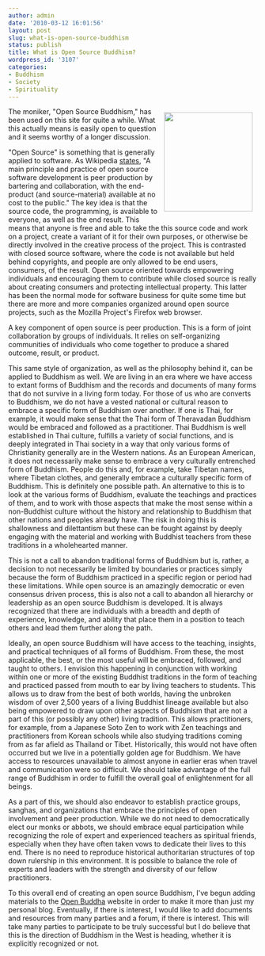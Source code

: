 ```yaml
---
author: admin
date: '2010-03-12 16:01:56'
layout: post
slug: what-is-open-source-buddhism
status: publish
title: What is Open Source Buddhism?
wordpress_id: '3107'
categories:
- Buddhism
- Society
- Spirituality
---
```

<img src="http://www.openbuddha.com/images/white-buddha.gif" align="right" hspace="10" vspace="10" height="200" width="179">The moniker, "Open Source Buddhism," has been used on this site for quite a while. What this actually means is easily open to question and it seems worthy of a longer discussion.

"Open Source" is something that is generally applied to software. As Wikipedia <a href="http://en.wikipedia.org/wiki/Open_source">states</a>, "A main principle and practice of open source software development is peer production by bartering and collaboration, with the end-product (and source-material) available at no cost to the public." The key idea is that the source code, the programming, is available to everyone, as well as the end result. This means that anyone is free and able to take the this source code and work on a project, create a variant of it for their own purposes, or otherwise be directly involved in the creative process of the project. This is contrasted with closed source software, where the code is not available but held behind copyrights, and people are only allowed to be end users, consumers, of the result. Open source oriented towards empowering individuals and encouraging them to contribute while closed source is really about creating consumers and protecting intellectual property. This latter has been the normal mode for software business for quite some time but there are more and more companies organized around open source projects, such as the Mozilla Project's Firefox web browser.

A key component of open source is peer production. This is a form of joint collaboration by groups of individuals. It relies on self-organizing communities of individuals who come together to produce a shared outcome, result, or product.

This same style of organization, as well as the philosophy behind it, can be applied to Buddhism as well. We are living in an era where we have access to extant forms of Buddhism and the records and documents of many forms that do not survive in a living form today. For those of us who are converts to Buddhism, we do not have a vested national or cultural reason to embrace a specific form of Buddhism over another. If one is Thai, for example, it would make sense that the Thai form of Theravadan Buddhism would be embraced and followed as a practitioner. Thai Buddhism is well established in Thai culture, fulfills a variety of social functions, and is deeply integrated in Thai society in a way that only various forms of Christianity generally are in the Western nations. As an European American, it does not necessarily make sense to embrace a very culturally entrenched form of Buddhism. People do this and, for example, take Tibetan names, where Tibetan clothes, and generally embrace a culturally specific form of Buddhism. This is definitely one possible path. An alternative to this is to look at the various forms of Buddhism, evaluate the teachings and practices of them, and to work with those aspects that make the most sense within a non-Buddhist culture without the history and relationship to Buddhism that other nations and peoples already have. The risk in doing this is shallowness and dilettantism but these can be fought against by deeply engaging with the material and working with Buddhist teachers from these traditions in a wholehearted manner. 

This is not a call to abandon traditional forms of Buddhism but is, rather, a decision to not necessarily be limited by boundaries or practices simply because the form of Buddhism practiced in a specific region or period had these limitations. While open source is an amazingly democratic or even consensus driven process, this is also not a call to abandon all hierarchy or leadership as an open source Buddhism is developed. It is always recognized that there are individuals with a breadth and depth of experience, knowledge, and ability that place them in a position to teach others and lead them further along the path. 

Ideally, an open source Buddhism will have access to the teaching, insights, and practical techniques of all forms of Buddhism. From these, the most applicable, the best, or the most useful will be embraced, followed, and taught to others. I envision this happening in conjunction with working within one or more of the existing Buddhist traditions in the form of teaching and practiced passed from mouth to ear by living teachers to students. This allows us to draw from the best of both worlds, having the unbroken wisdom of over 2,500 years of a living Buddhist lineage available but also being empowered to draw upon other aspects of Buddhism that are not a part of this (or possibly any other) living tradition. This allows practitioners, for example, from a Japanese Soto Zen to work with Zen teachings and practitioners from Korean schools while also studying traditions coming from as far afield as Thailand or Tibet. Historically, this would not have often occurred but we live in a potentially golden age for Buddhism. We have access to resources unavailable to almost anyone in earlier eras when travel and communication were so difficult. We should take advantage of the full range of Buddhism in order to fulfill the overall goal of enlightenment for all beings.

As a part of this, we should also endeavor to establish practice groups, sanghas, and organizations that embrace the principles of open involvement and peer production. While we do not need to democratically elect our monks or abbots, we should embrace equal participation while recognizing the role of expert and experienced teachers as spiritual friends, especially when they have often taken vows to dedicate their lives to this end. There is no need to reproduce historical authoritarian structures of top down rulership in this environment. It is possible to balance the role of experts and leaders with the strength and diversity of our fellow practitioners.

To this overall end of creating an open source Buddhism, I've begun adding materials to the <a href="http://www.openbuddha.com">Open Buddha</a> website in order to make it more than just my personal blog. Eventually, if there is interest, I would like to add documents and resources from many parties and a forum, if there is interest. This will take many parties to participate to be truly successful but I do believe that this is the direction of Buddhism in the West is heading, whether it is explicitly recognized or not. 

